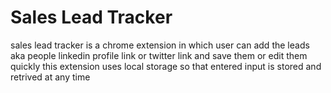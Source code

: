 # Sales Lead Tracker 
sales lead tracker is a chrome extension in which user can add the leads aka people linkedin profile link or twitter link and save them or edit them quickly this extension uses local storage so that entered input is stored and retrived at any time 
